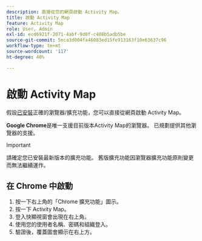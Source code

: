 ```yaml
---
description: 直接從您的網頁啟動 Activity Map。
title: 啟動 Activity Map
feature: Activity Map
role: User, Admin
exl-id: ecd6921f-2071-4abf-9d0f-c408b5adb5be
source-git-commit: 5eca3d004fa46083ed15fe913163f10e63637c96
workflow-type: tm+mt
source-wordcount: '117'
ht-degree: 40%

---
```


# 啟動 Activity Map

假設[已安裝](../getting-started.md)正確的瀏覽器/擴充功能，您可以直接從網頁啟動 Activity Map。

**Google Chrome**&#x200B;是唯一支援目前版本Activity Map的瀏覽器。 已規劃提供其他瀏覽器的支援。

>[!IMPORTANT]
>請確定您已安裝最新版本的擴充功能。 舊版擴充功能因瀏覽器擴充功能原則變更而無法繼續運作。

## 在 Chrome 中啟動

1. 按一下右上角的「Chrome 擴充功能」圖示。
1. 按一下 Activity Map。
1. 登入快顯視窗會出現在右上角。
1. 使用您的使用者名稱、密碼和組織登入。
1. 驗證後，覆蓋圖會顯示在右上方。
